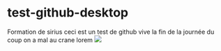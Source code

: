 # test-github-desktop
 Formation de sirius 
 ceci est un test de github vive la fin de la journée du coup on a mal au crane lorem
 ![](https://media1.giphy.com/media/v1.Y2lkPTc5MGI3NjExYmR4MDBqanlsZnNtbXZyMnU1bmFyZHd1a2J2OTNxMW51d3FzanRuZSZlcD12MV9pbnRlcm5hbF9naWZfYnlfaWQmY3Q9Zw/TPaaVxXfRPlPVdtNmS/giphy.webp)
